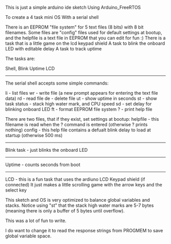 This is just a simple arduino ide sketch
Using Arduino_FreeRTOS

To create a 4 task mini OS
With a serial shell

There is an EEPROM "file system" for 5 text files (8 bits) with 8 bit filenames.
Some files are "config" files used for default settings at bootup, and the helpfile is a text file in EEPROM that you can edit for fun :)
There is a task that is a little game on the lcd keypad shield
A task to blink the onboard LED with editable delay
A task to track uptime

The tasks are:

Shell, 
Blink 
Uptime 
LCD 

____
The serial shell accepts some simple commands:

li - list files
wr <name> - write file (a new prompt appears for entering the text file data)
rd <name> - read file
de <name> - delete file
ut - show uptime in seconds
st - show task status - stack high water mark, and CPU speed
sd <ms> - set delay for blinking onboard LED
ft - format EEPROM file system
? - print help file

There are two files, that if they exist, set settings at bootup:
helpfile - this filename is read when the ? command is entered (otherwise ? prints nothing)
config - this help file contains a defualt blink delay to load at startup (otherwise 500 ms)


---
Blink task - just blinks the onboard LED

___
Uptime - counts seconds from boot

___
LCD - this is a fun task that uses the ardiuno LCD Keypad shield (if connected)
It just makes a little scrolling game with the arrow keys and the select key




This sketch and OS is very optimized to balance global variables and stacks.
Notice using "st" that the stack high water marks are 5-7 bytes (meaning there is only a buffer of 5 bytes until overflow).

This was a lot of fun to write.

I do want to change it to read the response strings from PROGMEM to save global variable space.
